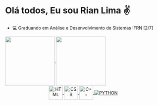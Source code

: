 
<!---
CaarlosRiian/CaarlosRiian is a ✨ special ✨ repository because its `README.md` (this file) appears on your GitHub profile.
You can click the Preview link to take a look at your changes.
--->
<h1>Olá todos, Eu sou Rian Lima ✌️</h1>
<ul>
<li>💻 Graduando em Análise e Desenvolvimento de Sistemas IFRN [2/7] </li>
</ul>

 <!-- Part of the tables --> 
<div>
  <a href="https://github.com/CaarlosRiian">
  <img height="160em" align = "center" src="https://github-readme-stats.vercel.app/api username=CaarlosRiian&show_icons=true&theme=dracula&include_all_commits=true&count_private=true"/>
  <img height="160em" align = "center" src="https://github-readme-stats.vercel.app/api/top-langs/?username=CaarlosRiian&layout=compact&langs_count=7&theme=dracula"/>
</div>
  
  <!-- Part of the icons -->
<div align = "center">
  <img align = "center" alt ="HTML" width = '45' src="https://cdn.jsdelivr.net/gh/devicons/devicon/icons/html5/html5-original.svg" /> <!-- HTML 5 Icon -->
  <img align = "center" alt = "CSS" width = '45' src="https://cdn.jsdelivr.net/gh/devicons/devicon/icons/css3/css3-original.svg" /> <!-- CSS 3 Icon -->
  <img align = "center" alt = "C++" width = '45' src="https://cdn.jsdelivr.net/gh/devicons/devicon/icons/cplusplus/cplusplus-original.svg" /> <!-- C++ Icon -->
  <img align = "center" alt = "PYTHON" src="https://icongr.am/devicon/python-original.svg?size=45&color=currentColor" /> <!-- Python Icon -->
<div/>



